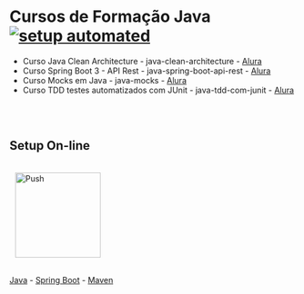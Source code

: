 # Cursos de Formação Java  [![setup automated](https://img.shields.io/badge/Gitpod-ready_to_code-orange?logo=gitpod)](https://gitpod.io/#https://github.com/martins86/formacao-java) 

  - Curso Java Clean Architecture - java-clean-architecture - [Alura](https://www.alura.com.br/curso-online-java-clean-architecture)
  - Curso Spring Boot 3 - API Rest - java-spring-boot-api-rest - [Alura](https://www.alura.com.br/curso-online-spring-boot-3-desenvolva-api-rest-java)
  - Curso Mocks em Java - java-mocks - [Alura](https://www.alura.com.br/curso-online-mocks-java-mockito)
  - Curso TDD testes automatizados com JUnit - java-tdd-com-junit - [Alura](https://www.alura.com.br/curso-online-tdd-java-testes-automatizados-junit)

<br>
<br>

## Setup On-line

<br>

<a href="https://gitpod.io/#https://github.com/martins86/formacao-java" target="_blank" style="padding: 10px;">
    <img src="https://gitpod.io/button/open-in-gitpod.svg" width="150" alt="Push" align="center">
</a>

<br>
<br>

[Java](https://www.oracle.com/java/technologies/downloads/) - [Spring Boot](https://spring.io/projects/spring-boot) - [Maven](https://maven.apache.org/what-is-maven.html)
